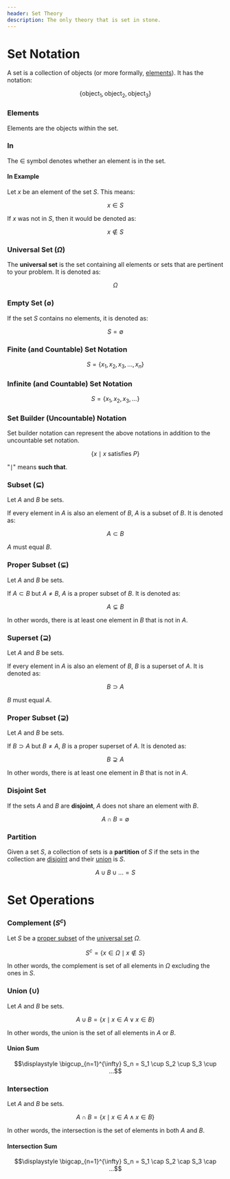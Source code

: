 ```yaml
---
header: Set Theory
description: The only theory that is set in stone.
---
```


# Set Notation

A set is a collection of objects (or more formally, [elements](#elements)). It has the notation:

$$\left\{ \text{object}_1, \text{object}_2, \text{object}_3 \right\}$$

### Elements

Elements are the objects within the set.

### In

The $\in$ symbol denotes whether an element is in the set.

#### In Example

Let $x$ be an element of the set $S$. This means:

$$x \in S$$

If $x$ was not in $S$, then it would be denoted as:

$$x \not\in S$$

### Universal Set ($\Omega$)

The **universal set** is the set containing all elements or sets that are pertinent to your problem. It is denoted as:

$$\Omega$$

### Empty Set ($\emptyset$)

If the set $S$ contains no elements, it is denoted as:

$$S = \emptyset$$

### Finite (and Countable) Set Notation

$$S = \left\{x_1, x_2, x_3, ..., x_n\right\}$$

### Infinite (and Countable) Set Notation

$$S = \left\{x_1, x_2, x_3, ...\right\}$$

### Set Builder (Uncountable) Notation

Set builder notation can represent the above notations in addition to the uncountable set notation.

$$\left\{ x \mid x \text{ satisfies } P \right\} $$

"$\mid$" means **such that**.

### Subset ($\subseteq$)

Let $A$ and $B$ be sets.

If every element in $A$ is also an element of $B$, $A$ is a subset of $B$. It is denoted as:

$$A \subset B$$

$A$ must equal $B$.

### Proper Subset ($\subsetneq$)

Let $A$ and $B$ be sets.

If $A \subset B$ but $A \neq B$, $A$ is a proper subset of $B$. It is denoted as:

$$A \subsetneq B$$

In other words, there is at least one element in $B$ that is not in $A$.

### Superset ($\supseteq$)

Let $A$ and $B$ be sets.

If every element in $A$ is also an element of $B$, $B$ is a superset of $A$. It is denoted as:

$$B \supset A$$

$B$ must equal $A$.

### Proper Subset ($\supsetneq$)

Let $A$ and $B$ be sets.

If $B \supset A$ but $B \neq A$, $B$ is a proper superset of $A$. It is denoted as:

$$B \supsetneq A$$

In other words, there is at least one element in $B$ that is not in $A$.

### Disjoint Set

If the sets $A$ and $B$ are **disjoint**, $A$ does not share an element with $B$.

$$A \cap B = \emptyset$$

### Partition

Given a set $S$, a collection of sets is a **partition** of $S$ if the sets in the collection are [disjoint](#disjoint-set) and their [union](#union-cup) is $S$.

$$A \cup B \cup ... = S$$

# Set Operations

### Complement ($S^c$)

Let $S$ be a [proper subset](#proper-subset-subsetneq) of the [universal set](#universal-set-omega) $\Omega$.

$$S^c = \left\{ x \in \Omega \mid x \notin S \right\}$$

In other words, the complement is set of all elements in $\Omega$ excluding the ones in $S$.

### Union ($\cup$)

Let $A$ and $B$ be sets.

$$A \cup B = \left\{ x \mid x \in A \lor x \in B \right\}$$

In other words, the union is the set of all elements in $A$ or $B$.

#### Union Sum

$$\displaystyle \bigcup_{n=1}^{\infty} S_n = S_1 \cup S_2 \cup S_3 \cup ...$$

### Intersection

Let $A$ and $B$ be sets.

$$A \cap B = \left\{ x \mid x \in A \land x \in B \right\}$$

In other words, the intersection is the set of elements in both $A$ and $B$.

#### Intersection Sum

$$\displaystyle \bigcap_{n=1}^{\infty} S_n = S_1 \cap S_2 \cap S_3 \cap ...$$
